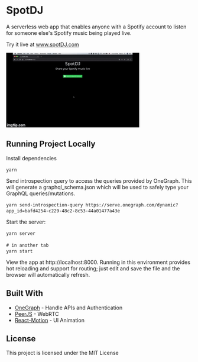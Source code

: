# SpotDJ

A serverless web app that enables anyone with a Spotify account to listen for someone else's Spotify music being played live.

Try it live at www.spotDJ.com

![Demo](demo.gif)


## Running Project Locally


Install dependencies

```
yarn
```


Send introspection query to access the queries provided by OneGraph.
This will generate a graphql_schema.json which will be used to safely type your GraphQL queries/mutations.

```
yarn send-introspection-query https://serve.onegraph.com/dynamic?app_id=bafd4254-c229-48c2-8c53-44a01477a43e
```


Start the server:

```
yarn server

# in another tab
yarn start
```

View the app at http://localhost:8000. Running in this environment provides hot reloading and support for routing; just edit and save the file and the browser will automatically refresh.


## Built With
* [OneGraph](https://www.onegraph.com/) - Handle APIs and Authentication
* [PeerJS](https://peerjs.com/) - WebRTC
* [React-Motion](https://github.com/chenglou/react-motion) - UI Animation

## License
This project is licensed under the MIT License

